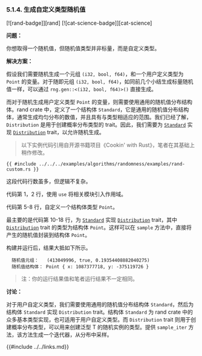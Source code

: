 ### 5.1.4. 生成自定义类型随机值

[![rand-badge]][rand] [![cat-science-badge]][cat-science]

**问题：**

你想取得一个随机值，但随机值类型并非标量，而是自定义类型。

**解决方案：**

假设我们需要随机生成一个元组 `(i32, bool, f64)`，和一个用户定义类型为 `Point` 的变量。对于随即元组 `(i32, bool, f64)`，如同前几个小结生成标量随机值一样，可以通过 `rng.gen::<(i32, bool, f64)>()` 直接生成。

而对于随机生成用户定义类型 `Point` 的变量，则需要使用通用的随机值分布结构体。rand crate 中，定义了一个结构体 `Standard`，它是通用的随机值分布结构体，通常生成均匀分布的数值，并且具有与类型相适应的范围。我们已经了解，`Distribution` 是用于创建概率分布类型的 trait。因此，我们需要为 [`Standard`] 实现 [`Distribution`] trait，以允许随机生成。

> 以下实例代码引用自开源书籍项目《Cookin' with Rust》，笔者在其基础上稍作修改。

```rust,edition2018
{{ #include ../../../examples/algorithms/randomness/examples/rand-custom.rs }}
```

这段代码行数虽多，但逻辑不复杂。

代码第 1，2 行，使用 `use` 将相关模块引入作用域。

代码第 5-8 行，自定义一个结构体类型 `Point`。

最主要的是代码第 10-18 行，为 [`Standard`] 实现 [`Distribution`] trait，其中 [`Distribution`] trait 的类型为结构体 `Point`。这样可以在 `sample` 方法中，直接将产生的随机值封装到结构体 `Point`。

构建并运行后，结果大抵如下所示。

``` shell 
  随机值元组：   (413049996, true, 0.19354408882040275)
  随机值结构体： Point { x: 1087377718, y: -375119726 }
```

> 注：你的运行结果值和笔者运行结果不一定相同。

**讨论：**

对于用户自定义类型，我们需要使用通用的随机值分布结构体 `Standard`，然后为结构体 `Standard` 实现 `Distribution` trait。结构体 `Standard` 为 rand crate 中的众多基本类型实现，也可适用于用户自定义类型。而 `Distribution` trait 则用于创建概率分布类型，可以用来创建泛型 T 的随机实例的类型。提供 `sample_iter` 方法，该方法生成一个迭代器，从分布中采样。

[`Distribution`]: https://docs.rs/rand/*/rand/distributions/trait.Distribution.html
[`Standard`]: https://docs.rs/rand/*/rand/distributions/struct.Standard.html

{{#include ../../links.md}}
